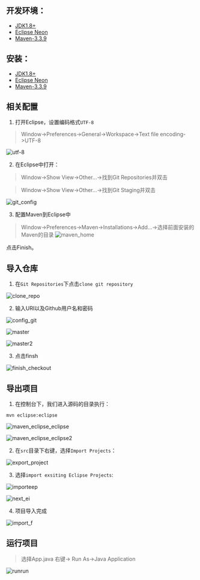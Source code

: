 ## 开发环境：

- [JDK1.8+](http://www.oracle.com/technetwork/java/javase/downloads/jdk8-downloads-2133151.html)
- [Eclipse Neon](https://www.eclipse.org/downloads/)
- [Maven-3.3.9](http://mirrors.tuna.tsinghua.edu.cn/apache/maven/maven-3/3.3.9/binaries/apache-maven-3.3.9-bin.zip)

## 安装：

- [JDK1.8+](https://docs.oracle.com/javase/8/docs/technotes/guides/install/install_overview.html)
- [Eclipse Neon](https://wiki.eclipse.org/Eclipse/Installation)
- [Maven-3.3.9](http://maven.apache.org/install.html)

## 相关配置

1. 打开Eclipse，设置编码格式```UTF-8```

> Window->Preferences->General->Workspace->Text file encoding->UTF-8

![utf-8](http://images2015.cnblogs.com/blog/683206/201611/683206-20161108202851202-545799027.png)

2. 在Eclipse中打开：

> Window->Show View->Other...->找到Git Repositories并双击

> Window->Show View->Other...->找到Git Staging并双击

![git_config](http://images2015.cnblogs.com/blog/683206/201611/683206-20161108203411967-1216862061.png)

3. 配置Maven到Eclipse中

> Window->Preferences->Maven->Installations->Add...->选择前面安装的Maven的目录
![maven_home](http://images2015.cnblogs.com/blog/683206/201611/683206-20161108211508764-2104490465.png)

点击Finish。

## 导入仓库
1. 在```Git Repositories```下点击```clone git repository```

![clone_repo](http://images2015.cnblogs.com/blog/683206/201611/683206-20161108203637702-1899128894.png)


2. 输入URI以及Github用户名和密码

![config_git](http://images2015.cnblogs.com/blog/683206/201611/683206-20161108203844030-1971557385.png)

![master](http://images2015.cnblogs.com/blog/683206/201611/683206-20161108203947420-1895367231.png)

![master2](http://images2015.cnblogs.com/blog/683206/201611/683206-20161108204023842-192295314.png)

3. 点击finsh

![finish_checkout](http://images2015.cnblogs.com/blog/683206/201611/683206-20161108204122155-1525882492.png)



## 导出项目
1. 在控制台下，我们进入源码的目录执行：

```mvn eclipse:eclipse```

![maven_eclipse_eclipse](http://images2015.cnblogs.com/blog/683206/201611/683206-20161108211951452-578952279.png)

![maven_eclipse_eclipse2](http://images2015.cnblogs.com/blog/683206/201611/683206-20161108212132499-1018055935.png)

2. 在```src```目录下右键，选择```Import Projects```：

![export_project](http://images2015.cnblogs.com/blog/683206/201611/683206-20161108204511780-558545848.png)

3. 选择```import exsiting Eclipse Projects```:

![importeep](http://images2015.cnblogs.com/blog/683206/201611/683206-20161108212320530-795871568.png)

![next_ei](http://images2015.cnblogs.com/blog/683206/201611/683206-20161108212448311-1665389979.png)

4. 项目导入完成

![import_f](http://images2015.cnblogs.com/blog/683206/201611/683206-20161108212813545-1450346258.png)


## 运行项目

> 选择App.java
> 右键-> Run As->Java Application

![runrun](http://images2015.cnblogs.com/blog/683206/201611/683206-20161108212954217-1821376908.png)
